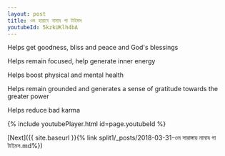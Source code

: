 ```yaml
---
layout: post
title: ওম হারাবে নামায গা টাইমস
youtubeId: 5kzkUKlh4bA
---
```

 
 
Helps get goodness, bliss and peace and God's blessings
 
Helps remain focused, help generate inner energy 
 
Helps boost physical and mental health 
 
Helps remain grounded and generates a sense of gratitude towards the greater power 
 
Helps reduce bad karma
 
 
 
 


{% include youtubePlayer.html id=page.youtubeId %}
 
[Next]({{ site.baseurl }}{% link  split1/_posts/2018-03-31-ওম সারাঙ্গায় নামায গা টাইমস.md%})
 
